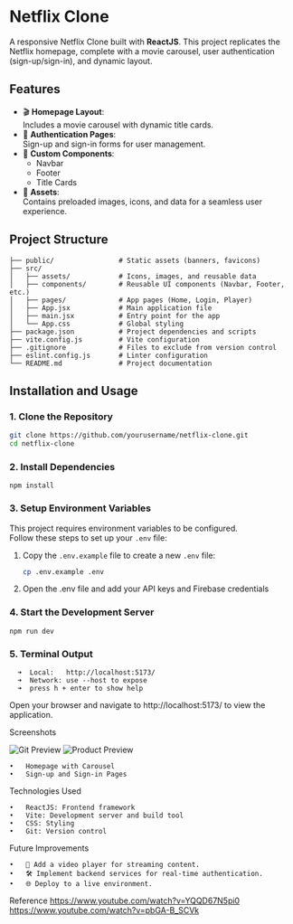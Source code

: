 # **Netflix Clone**

A responsive Netflix Clone built with **ReactJS**. This project replicates the Netflix homepage, complete with a movie carousel, user authentication (sign-up/sign-in), and dynamic layout.

## **Features**
- 🎬 **Homepage Layout**:  
  Includes a movie carousel with dynamic title cards.
- 🔑 **Authentication Pages**:  
  Sign-up and sign-in forms for user management.
- 🎨 **Custom Components**:  
  - Navbar
  - Footer
  - Title Cards
- 📂 **Assets**:  
  Contains preloaded images, icons, and data for a seamless user experience.

## **Project Structure**
```
├── public/                # Static assets (banners, favicons)  
├── src/  
│   ├── assets/            # Icons, images, and reusable data  
│   ├── components/        # Reusable UI components (Navbar, Footer, etc.)  
│   ├── pages/             # App pages (Home, Login, Player)  
│   ├── App.jsx            # Main application file  
│   ├── main.jsx           # Entry point for the app  
│   └── App.css            # Global styling  
├── package.json           # Project dependencies and scripts  
├── vite.config.js         # Vite configuration  
├── .gitignore             # Files to exclude from version control  
├── eslint.config.js       # Linter configuration  
└── README.md              # Project documentation  
```
## **Installation and Usage**

### **1. Clone the Repository**
```bash
git clone https://github.com/yourusername/netflix-clone.git
cd netflix-clone
```
### **2. Install Dependencies**
```
npm install
```
### **3. Setup Environment Variables**
This project requires environment variables to be configured.  
Follow these steps to set up your `.env` file:

1. Copy the `.env.example` file to create a new `.env` file:

   ```sh
   cp .env.example .env
   ```

2. Open the .env file and add your API keys and Firebase credentials

### **4. Start the Development Server**
```
npm run dev
```
### **5. Terminal Output**
```
  ➜  Local:   http://localhost:5173/
  ➜  Network: use --host to expose
  ➜  press h + enter to show help
```
Open your browser and navigate to http://localhost:5173/ to view the application.



Screenshots

![Git Preview](public/demo.gif)
![Product Preview](public/preview.png)

	•	Homepage with Carousel
	•	Sign-up and Sign-in Pages

Technologies Used

	•	ReactJS: Frontend framework
	•	Vite: Development server and build tool
	•	CSS: Styling
	•	Git: Version control

Future Improvements

	•	🎥 Add a video player for streaming content.
	•	🛠️ Implement backend services for real-time authentication.
	•	🌐 Deploy to a live environment.


Reference
https://www.youtube.com/watch?v=YQQD67N5pi0
https://www.youtube.com/watch?v=pbGA-B_SCVk
